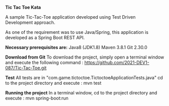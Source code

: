 **Tic Tac Toe Kata**

A sample Tic-Tac-Toe application developed using Test Driven Development approach.

As one of the requirement was to use Java/Spring, this application is developed as a Spring Boot REST API.

**Necessary prerequisites are:**
Java8 (JDK1.8)
Maven 3.8.1
Git 2.30.0

**Download from Git**
To download the project, simply open a terminal window and execute the following command :
https://github.com/2021-DEV1-087/Tic-Tac-Toe.git

**Test**
All tests are in "com.game.tictoctoe.TictoctoeApplicationTests.java"
cd to the project directory and execute : mvn test

**Running the project**
In a terminal window, cd to the project directory and execute : mvn spring-boot:run